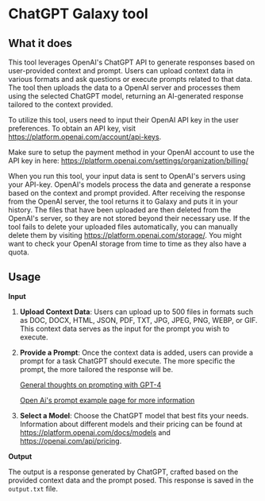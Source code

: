 # ChatGPT Galaxy tool

## What it does

This tool leverages OpenAI's ChatGPT API to generate responses based on user-provided context and prompt.
Users can upload context data in various formats and ask questions or execute prompts related to that data.
The tool then uploads the data to a OpenAI server and processes them using the selected ChatGPT model, returning an AI-generated response tailored to the context provided.

To utilize this tool, users need to input their OpenAI API key in the user preferences. To obtain an API key, visit https://platform.openai.com/account/api-keys.

Make sure to setup the payment method in your OpenAI account to use the API key in here: https://platform.openai.com/settings/organization/billing/

When you run this tool, your input data is sent to OpenAI's servers using your API-key. 
OpenAI's models process the data and generate a response based on the context and prompt provided. 
After receiving the response from the OpenAI server, the tool returns it to Galaxy and puts it in your history. 
The files that have been uploaded are then deleted from the OpenAI's server, so they are not stored beyond their necessary use. 
If the tool fails to delete your uploaded files automatically, you can manually delete them by visiting https://platform.openai.com/storage/. You might want to check your OpenAI storage from time to time as they also have a quota.

## Usage

**Input**

1. **Upload Context Data**: Users can upload up to 500 files in formats such as DOC, DOCX, HTML, JSON, PDF, TXT, JPG, JPEG, PNG, WEBP, or GIF. 
This context data serves as the input for the prompt you wish to execute.

2. **Provide a Prompt**: Once the context data is added, users can provide a prompt for a task ChatGPT should execute.
The more specific the prompt, the more tailored the response will be.

    [General thoughts on prompting with GPT-4](https://help.openai.com/en/articles/4936848-how-do-i-create-a-good-prompt-for-an-ai-model-like-gpt-4)

    [Open Ai's prompt example page for more information](https://platform.openai.com/docs/examples)

3. **Select a Model**: Choose the ChatGPT model that best fits your needs. 
Information about different models and their pricing can be found at https://platform.openai.com/docs/models and https://openai.com/api/pricing.


**Output**

The output is a response generated by ChatGPT, crafted based on the provided context data and the prompt posed.
This response is saved in the `output.txt` file.

